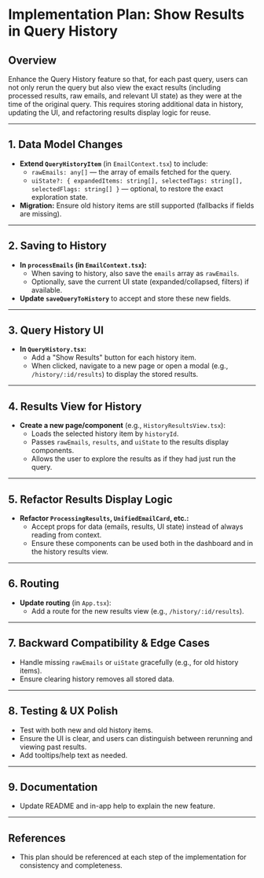 # Implementation Plan: Show Results in Query History

## Overview
Enhance the Query History feature so that, for each past query, users can not only rerun the query but also view the exact results (including processed results, raw emails, and relevant UI state) as they were at the time of the original query. This requires storing additional data in history, updating the UI, and refactoring results display logic for reuse.

---

## 1. Data Model Changes
- **Extend `QueryHistoryItem`** (in `EmailContext.tsx`) to include:
  - `rawEmails: any[]` — the array of emails fetched for the query.
  - `uiState?: { expandedItems: string[], selectedTags: string[], selectedFlags: string[] }` — optional, to restore the exact exploration state.
- **Migration:** Ensure old history items are still supported (fallbacks if fields are missing).

---

## 2. Saving to History
- **In `processEmails` (in `EmailContext.tsx`):**
  - When saving to history, also save the `emails` array as `rawEmails`.
  - Optionally, save the current UI state (expanded/collapsed, filters) if available.
- **Update `saveQueryToHistory`** to accept and store these new fields.

---

## 3. Query History UI
- **In `QueryHistory.tsx`:**
  - Add a "Show Results" button for each history item.
  - When clicked, navigate to a new page or open a modal (e.g., `/history/:id/results`) to display the stored results.

---

## 4. Results View for History
- **Create a new page/component** (e.g., `HistoryResultsView.tsx`):
  - Loads the selected history item by `historyId`.
  - Passes `rawEmails`, `results`, and `uiState` to the results display components.
  - Allows the user to explore the results as if they had just run the query.

---

## 5. Refactor Results Display Logic
- **Refactor `ProcessingResults`, `UnifiedEmailCard`, etc.:**
  - Accept props for data (emails, results, UI state) instead of always reading from context.
  - Ensure these components can be used both in the dashboard and in the history results view.

---

## 6. Routing
- **Update routing** (in `App.tsx`):
  - Add a route for the new results view (e.g., `/history/:id/results`).

---

## 7. Backward Compatibility & Edge Cases
- Handle missing `rawEmails` or `uiState` gracefully (e.g., for old history items).
- Ensure clearing history removes all stored data.

---

## 8. Testing & UX Polish
- Test with both new and old history items.
- Ensure the UI is clear, and users can distinguish between rerunning and viewing past results.
- Add tooltips/help text as needed.

---

## 9. Documentation
- Update README and in-app help to explain the new feature.

---

## References
- This plan should be referenced at each step of the implementation for consistency and completeness. 